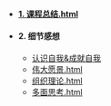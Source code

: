 - #### [1. 课程总结.html](./哈佛领袖心理学总结.html) 

- #### 2. 细节感想

  - [认识自我&成就自我](./哈佛领袖心理学之认识自我&成就自我.html) 
  - [伟大愿景.html](./哈佛领袖心理学之伟大愿景.html) 
  - [组织理论.html](./哈佛领袖心理学之组织理论.html) 
  - [多面思考.html](./领袖心理学之多面思考.html) 